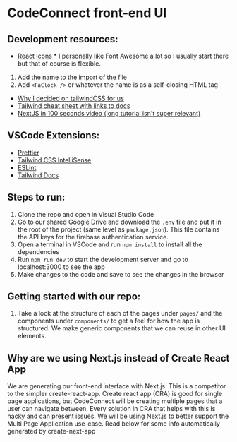 # CodeConnect front-end UI

## Development resources:

* [React Icons](https://react-icons.github.io/react-icons/icons?name=fa) * I personally like Font Awesome a lot so I usually start there but that of course is flexible.

1. Add the name to the import of the file
2. Add `<FaClock />` or whatever the name is as a self-closing HTML tag

* [Why I decided on tailwindCSS for us](https://tailwindcss.com/docs/utility-first)
* [Tailwind cheat sheet with links to docs](https://nerdcave.com/tailwind-cheat-sheet)
* [NextJS in 100 seconds video (long tutorial isn't super relevant)](https://www.youtube.com/watch?v=Sklc_fQBmcs)

## VSCode Extensions:

* [Prettier](https://marketplace.visualstudio.com/items?itemName=esbenp.prettier-vscode)
* [Tailwind CSS IntelliSense](https://marketplace.visualstudio.com/items?itemName=bradlc.vscode-tailwindcss)
* [ESLint](https://marketplace.visualstudio.com/items?itemName=dbaeumer.vscode-eslint)
* [Tailwind Docs](https://marketplace.visualstudio.com/items?itemName=austenc.tailwind-docs)

## Steps to run:

1. Clone the repo and open in Visual Studio Code
2. Go to our shared Google Drive and download the `.env` file and put it in the root of the project (same level as `package.json`). This file contains the API keys for the firebase authentication service.
3. Open a terminal in VSCode and run `npm install` to install all the dependencies
4. Run `npm run dev` to start the development server and go to localhost:3000 to see the app
5. Make changes to the code and save to see the changes in the browser

## Getting started with our repo:

1. Take a look at the structure of each of the pages under `pages/` and the components under `components/` to get a feel for how the app is structured. We make generic components that we can reuse in other UI elements.

## Why are we using Next.js instead of Create React App

We are generating our front-end interface with Next.js. This is a competitor to the simpler create-react-app. Create react app (CRA) is good for single page applications, but CodeConnect will be creating multiple pages that a user can navigate between. Every solution in CRA that helps with this is hacky and can present issues. We will be using Next.js to better support the Multi Page Application use-case. Read below for some info automatically generated by create-next-app